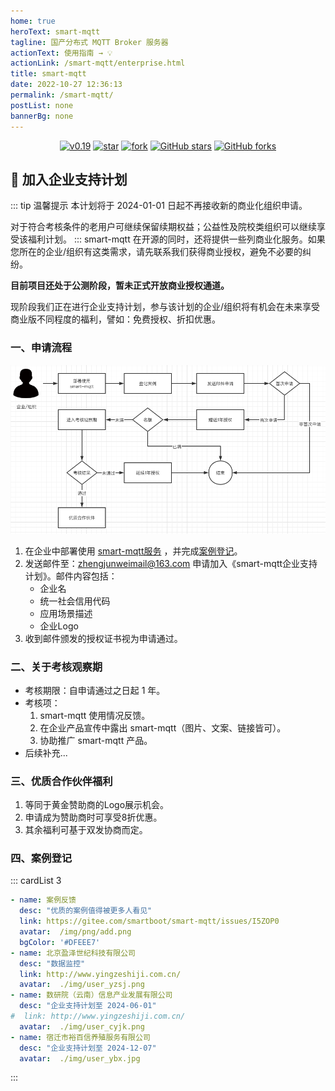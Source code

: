 ```yaml
---
home: true
heroText: smart-mqtt
tagline: 国产分布式 MQTT Broker 服务器
actionText: 使用指南 → 💡
actionLink: /smart-mqtt/enterprise.html
title: smart-mqtt
date: 2022-10-27 12:36:13
permalink: /smart-mqtt/
postList: none
bannerBg: none
---
```

<p align="center">
  <a href='https://gitee.com/smartboot/smart-mqtt/releases/' target="_blank"><img src='https://img.shields.io/badge/smart_mqtt-v0.19-orange' alt="v0.19" class="no-zoom"/></a>
  <a href='https://gitee.com/smartboot/smart-mqtt' target="_blank"><img src='https://gitee.com/smartboot/smart-mqtt/badge/star.svg?theme=gvp' alt='star' class="no-zoom"/></a>
  <a href='https://gitee.com/smartboot/smart-mqtt' target="_blank"><img src='https://gitee.com/smartboot/smart-mqtt/badge/fork.svg?theme=gvp' alt='fork' class="no-zoom"/></a>
  <a href="https://github.com/smartboot/smart-mqtt" target="_blank"><img src='https://img.shields.io/github/stars/smartboot/smart-mqtt' alt='GitHub stars' class="no-zoom"></a>
  <a href="https://github.com/smartboot/smart-mqtt" target="_blank"><img src='https://img.shields.io/github/forks/smartboot/smart-mqtt' alt='GitHub forks' class="no-zoom"></a>
</p>

## 🎉 加入企业支持计划
::: tip 温馨提示
本计划将于 2024-01-01 日起不再接收新的商业化组织申请。

对于符合考核条件的老用户可继续保留续期权益；公益性及院校类组织可以继续享受该福利计划。
:::
smart-mqtt 在开源的同时，还将提供一些列商业化服务。如果您所在的企业/组织有这类需求，请先联系我们获得商业授权，避免不必要的纠纷。

**目前项目还处于公测阶段，暂未正式开放商业授权通道。**

现阶段我们正在进行企业支持计划，参与该计划的企业/组织将有机会在未来享受商业版不同程度的福利，譬如：免费授权、折扣优惠。

### 一、申请流程
![](./img/img.png)
1. 在企业中部署使用 [smart-mqtt服务](https://gitee.com/smartboot/smart-mqtt/releases) ，并完成[案例登记](https://gitee.com/smartboot/smart-mqtt/issues/I5ZOP0)。
2. 发送邮件至：zhengjunweimail@163.com 申请加入《smart-mqtt企业支持计划》。邮件内容包括：
   - 企业名
   - 统一社会信用代码
   - 应用场景描述
   - 企业Logo
3. 收到邮件颁发的授权证书视为申请通过。

### 二、关于考核观察期
- 考核期限：自申请通过之日起 1 年。
- 考核项：
  1. smart-mqtt 使用情况反馈。
  2. 在企业产品宣传中露出 smart-mqtt（图片、文案、链接皆可）。
  3. 协助推广 smart-mqtt 产品。
- 后续补充...

### 三、优质合作伙伴福利
1. 等同于黄金赞助商的Logo展示机会。
2. 申请成为赞助商时可享受8折优惠。
3. 其余福利可基于双发协商而定。

### 四、案例登记
::: cardList 3
```yaml
- name: 案例反馈
  desc: "优质的案例值得被更多人看见"
  link: https://gitee.com/smartboot/smart-mqtt/issues/I5ZOP0
  avatar:  /img/png/add.png
  bgColor: '#DFEEE7'
- name: 北京盈泽世纪科技有限公司
  desc: "数据监控"
  link: http://www.yingzeshiji.com.cn/
  avatar:  ./img/user_yzsj.png
- name: 数研院（云南）信息产业发展有限公司
  desc: "企业支持计划至 2024-06-01"
#  link: http://www.yingzeshiji.com.cn/
  avatar:  ./img/user_cyjk.png
- name: 宿迁市裕百信养殖服务有限公司
  desc: "企业支持计划至 2024-12-07"
  avatar:  ./img/user_ybx.jpg
```
:::